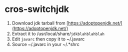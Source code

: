 # cros-switchjdk
1. Download jdk tarball from [https://adoptopenjdk.net/](https://adoptopenjdk.net/)
1. Extract it to /usr/local/share/`jdkblahblahblah`
1. Edit `javarc` then copy it to ~/.javarc
1. Source ~/.javarc in your ~/.*shrc

